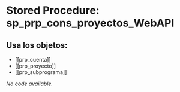 # Stored Procedure: sp_prp_cons_proyectos_WebAPI

## Usa los objetos:
- [[prp_cuenta]]
- [[prp_proyecto]]
- [[prp_subprograma]]

*No code available.*
